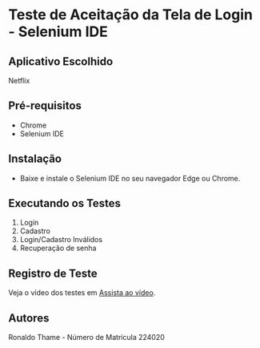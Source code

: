# Teste de Aceitação da Tela de Login - Selenium IDE

## Aplicativo Escolhido
Netflix

## Pré-requisitos
- Chrome
- Selenium IDE

## Instalação
- Baixe e instale o Selenium IDE no seu navegador Edge ou Chrome.

## Executando os Testes
1. Login
2. Cadastro
3. Login/Cadastro Inválidos
4. Recuperação de senha

## Registro de Teste
Veja o vídeo dos testes em [Assista ao vídeo](https://www.youtube.com/watch?v=T0CK3E7TrHk).

## Autores
Ronaldo Thame - Número de Matrícula 224020
